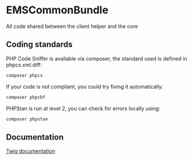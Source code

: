 EMSCommonBundle
=============

All code shared between the client helper and the core

Coding standards
----------------
PHP Code Sniffer is available via composer, the standard used is defined in phpcs.xml.diff:
````bash
composer phpcs
````

If your code is not compliant, you could try fixing it automatically:
````bash
composer phpcbf
````

PHPStan is run at level 2, you can check for errors locally using:
`````bash
composer phpstan
`````

Documentation
-------------

[Twig documentation](../master/Resources/doc/twig.md)